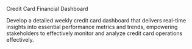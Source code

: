 Credit Card Financial Dashboard

Develop a detailed weekly credit card dashboard that delivers real-time insights into essential performance metrics and trends, empowering stakeholders to effectively monitor and analyze credit card operations effectively.
